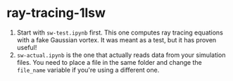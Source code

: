# ray-tracing-1lsw

1. Start with `sw-test.ipynb` first. This one computes ray tracing equations with a fake Gaussian vortex. It was meant as a test, but it has proven useful!
2. `sw-actual.ipynb` is the one that actually reads data from your simulation files. You need to place a file in the same folder and change the `file_name` variable if you're using a different one.
